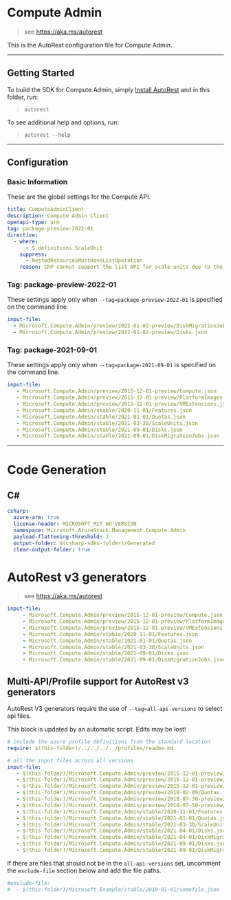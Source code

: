 # Compute Admin

> see https://aka.ms/autorest

This is the AutoRest configuration file for Compute Admin.

---

## Getting Started

To build the SDK for Compute Admin, simply [Install AutoRest](https://aka.ms/autorest/install) and in this folder, run:

> `autorest`

To see additional help and options, run:

> `autorest --help`

---

## Configuration

### Basic Information

These are the global settings for the Compute API.

``` yaml
title: ComputeAdminClient
description: Compute Admin Client
openapi-type: arm
tag: package-preview-2022-01
directive:
  - where:
      - $.definitions.ScaleUnit
    suppress:
      - NestedResourcesMustHaveListOperation
    reason: CRP cannot support the list API for scale units due to the undesired load that would inflict on the system
```


### Tag: package-preview-2022-01

These settings apply only when `--tag=package-preview-2022-01` is specified on the command line.

```yaml $(tag) == 'package-preview-2022-01'
input-file:
  - Microsoft.Compute.Admin/preview/2022-01-02-preview/DiskMigrationJobs.json
  - Microsoft.Compute.Admin/preview/2022-01-02-preview/Disks.json
```
### Tag: package-2021-09-01

These settings apply only when `--tag=package-2021-09-01` is specified on the command line.

``` yaml $(tag) == 'package-2021-09-01'
input-file:
   - Microsoft.Compute.Admin/preview/2015-12-01-preview/Compute.json
   - Microsoft.Compute.Admin/preview/2015-12-01-preview/PlatformImages.json
   - Microsoft.Compute.Admin/preview/2015-12-01-preview/VMExtensions.json
   - Microsoft.Compute.Admin/stable/2020-11-01/Features.json
   - Microsoft.Compute.Admin/stable/2021-01-01/Quotas.json
   - Microsoft.Compute.Admin/stable/2021-03-30/ScaleUnits.json
   - Microsoft.Compute.Admin/stable/2021-09-01/Disks.json
   - Microsoft.Compute.Admin/stable/2021-09-01/DiskMigrationJobs.json
```

---

# Code Generation

## C#

``` yaml $(csharp)
csharp:
  azure-arm: true
  license-header: MICROSOFT_MIT_NO_VERSION
  namespace: Microsoft.AzureStack.Management.Compute.Admin
  payload-flattening-threshold: 2
  output-folder: $(csharp-sdks-folder)/Generated
  clear-output-folder: true
```

# AutoRest v3 generators

> see https://aka.ms/autorest

``` yaml
input-file:  
     - Microsoft.Compute.Admin/preview/2015-12-01-preview/Compute.json
     - Microsoft.Compute.Admin/preview/2015-12-01-preview/PlatformImages.json
     - Microsoft.Compute.Admin/preview/2015-12-01-preview/VMExtensions.json
     - Microsoft.Compute.Admin/stable/2020-11-01/Features.json
     - Microsoft.Compute.Admin/stable/2021-01-01/Quotas.json
     - Microsoft.Compute.Admin/stable/2021-03-30/ScaleUnits.json
     - Microsoft.Compute.Admin/stable/2021-09-01/Disks.json
     - Microsoft.Compute.Admin/stable/2021-09-01/DiskMigrationJobs.json
```

## Multi-API/Profile support for AutoRest v3 generators

AutoRest V3 generators require the use of `--tag=all-api-versions` to select api files.

This block is updated by an automatic script. Edits may be lost!

``` yaml $(tag) == 'all-api-versions' /* autogenerated */
# include the azure profile definitions from the standard location
require: $(this-folder)/../../../../profiles/readme.md

# all the input files across all versions
input-file:
   - $(this-folder)/Microsoft.Compute.Admin/preview/2015-12-01-preview/Compute.json
   - $(this-folder)/Microsoft.Compute.Admin/preview/2015-12-01-preview/PlatformImages.json
   - $(this-folder)/Microsoft.Compute.Admin/preview/2015-12-01-preview/VMExtensions.json
   - $(this-folder)/Microsoft.Compute.Admin/preview/2018-02-09/Quotas.json
   - $(this-folder)/Microsoft.Compute.Admin/preview/2018-07-30-preview/Disks.json
   - $(this-folder)/Microsoft.Compute.Admin/preview/2018-07-30-preview/DiskMigrationJobs.json
   - $(this-folder)/Microsoft.Compute.Admin/stable/2020-11-01/Features.json
   - $(this-folder)/Microsoft.Compute.Admin/stable/2021-01-01/Quotas.json
   - $(this-folder)/Microsoft.Compute.Admin/stable/2021-03-30/ScaleUnits.json
   - $(this-folder)/Microsoft.Compute.Admin/stable/2021-04-01/Disks.json
   - $(this-folder)/Microsoft.Compute.Admin/stable/2021-04-01/DiskMigrationJobs.json
   - $(this-folder)/Microsoft.Compute.Admin/stable/2021-09-01/Disks.json
   - $(this-folder)/Microsoft.Compute.Admin/stable/2021-09-01/DiskMigrationJobs.json
```

If there are files that should not be in the `all-api-versions` set,
uncomment the  `exclude-file` section below and add the file paths.

``` yaml $(tag) == 'all-api-versions'
#exclude-file: 
#  - $(this-folder)/Microsoft.Example/stable/2010-01-01/somefile.json
```

